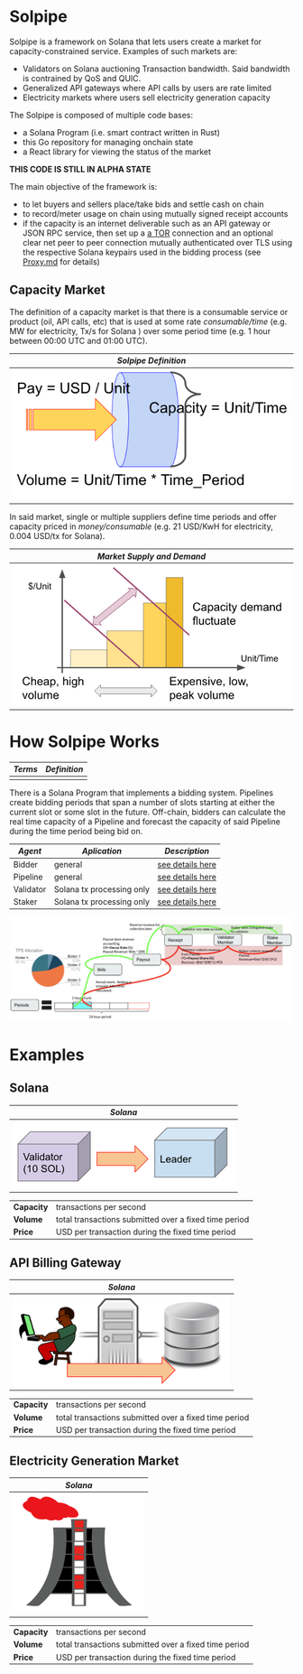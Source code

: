 # Solpipe

Solpipe is a framework on Solana that lets users create a market for capacity-constrained service.  Examples of such markets are:

* Validators on Solana auctioning Transaction bandwidth.  Said bandwidth is contrained by QoS and QUIC.
* Generalized API gateways where API calls by users are rate limited
* Electricity markets where users sell electricity generation capacity

The Solpipe is composed of multiple code bases:

* a Solana Program (i.e. smart contract written in Rust)
* this Go repository for managing onchain state
* a React library for viewing the status of the market

**THIS CODE IS STILL IN ALPHA STATE**

The main objective of the framework is:

* to let buyers and sellers place/take bids and settle cash on chain
* to record/meter usage on chain using mutually signed receipt accounts
* if the capacity is an internet deliverable such as an API gateway or JSON RPC service, then set up a [a TOR](https://en.wikipedia.org/wiki/Tor_(network)) connection and an optional clear net peer to peer connection mutually authenticated over TLS using the respective Solana keypairs used in the bidding process (see [Proxy.md](Proxy.md) for details)

## Capacity Market

The definition of a capacity market is that there is a consumable service or product (oil, API calls, etc) that is used at some rate *consumable/time*  (e.g. MW for electricity, Tx/s for Solana  ) over some period time (e.g. 1 hour between 00:00 UTC and 01:00 UTC).

| *Solpipe Definition* |
| --- |
| ![Flow Management](/docs/files/flow.png "Flow management") |

In said market, single or multiple suppliers define time periods and offer capacity priced in *money/consumable* (e.g. 21 USD/KwH for electricity, 0.004 USD/tx for Solana).

| *Market Supply and Demand* |
| --- |
| ![Market Supply and Demand](/docs/files/market.png "Market Supply and Demand") |


# How Solpipe Works

| *Terms* | *Definition* |
| --- | --- |
| | |

There is a Solana Program that implements a bidding system.  Pipelines create bidding periods that span a number of slots starting at either the current slot or some slot in the future.  Off-chain, bidders can calculate the real time capacity of a Pipeline and forecast the capacity of said Pipeline during the time period being bid on.



| *Agent* | *Aplication* | *Description* |
| --- | --- | --- |
| Bidder | general | [see details here](../Agents/Bidder.md) |
| Pipeline | general | [see details here](../Agents/Pipeline.md) |
| Validator | Solana tx processing only | [see details here](../Agents/Validator.md) |
| Staker | Solana tx processing only | [see details here](../Agents/Staker.md) |


![Bid Cycle Diagram](/docs/files/bid-cycle.png "Bid Cycle")






# Examples

## Solana

| *Solana* |
| --- |
| ![Solana Example](/docs/files/eg-solana.png "Solana Example") |

|||
| --- | --- |
| **Capacity** | transactions per second |
| **Volume** | total transactions submitted over a fixed time period |
| **Price** | USD per transaction during the fixed time period |

## API Billing Gateway

| *Solana* |
| --- |
| ![API Billing Gateway](/docs/files/eg-api.png "API Billing Gateway") |

|||
| --- | --- |
| **Capacity** | transactions per second |
| **Volume** | total transactions submitted over a fixed time period |
| **Price** | USD per transaction during the fixed time period |

## Electricity Generation Market

| *Solana* |
| --- |
| ![Electricity Generation Market](/docs/files/eg-power.png "Electricity Generation Market") |

|||
| --- | --- |
| **Capacity** | transactions per second |
| **Volume** | total transactions submitted over a fixed time period |
| **Price** | USD per transaction during the fixed time period |
